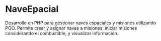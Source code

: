 # NaveEpacial
Desarrollo en PHP para gestionar naves espaciales y misiones utilizando POO. Permite crear y asignar naves a misiones, iniciar misiones considerando el combustible, y visualizar información.
